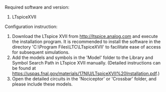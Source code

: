 Required software and version:
1. LTspiceXVII

Configuration instruction:
1. Download the LTspice XVII from http://ltspice.analog.com and execute the installation program. It is recommended to install the software in the directory 'C:\Program Files\LTC\LTspiceXVII' to facilitate ease of access for subsequent simulations.
2. Add the models and symbols in the 'Model' folder to the Library and Symbol Search Path in LTspice XVII manually. (Detailed instructions can be found at https://uspas.fnal.gov/materials/17NIU/LTspiceXVII%20Installation.pdf.) 
3. Open the detailed circuits in the 'Nociceptor' or 'Crossbar' folder, and please include these models.